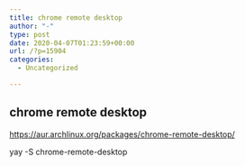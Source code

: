 ```yaml
---
title: chrome remote desktop
author: "-"
type: post
date: 2020-04-07T01:23:59+00:00
url: /?p=15904
categories:
  - Uncategorized

---
```

## chrome remote desktop
https://aur.archlinux.org/packages/chrome-remote-desktop/
  
yay -S chrome-remote-desktop